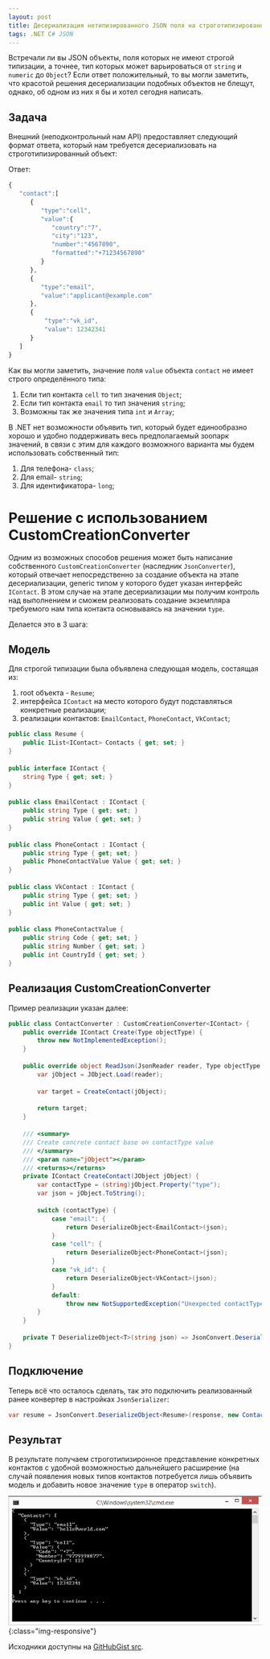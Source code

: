 ```yaml
---
layout: post
title: Десериализация нетипизированного JSON поля на строготипизированный объект .NET с использованием Newtonsoft.Json
tags: .NET C# JSON
---
```


Встречали ли вы JSON объекты, поля которых не имеют строгой типизации, а точнее, тип которых может варьироваться от `string` и `numeric` до `Object`? Если ответ положительный, то вы могли заметить, что красотой решения десериализации подобных объектов не блещут, однако, об одном из них я бы и хотел сегодня написать.

## Задача

Внешний (неподконтрольный нам API) предоставляет следующий формат ответа, который нам требуется десериализовать на строготипизированный объект:

Ответ:

```javascript
{
   "contact":[
      {
         "type":"cell",
         "value":{
            "country":"7",
            "city":"123",
            "number":"4567890",
            "formatted":"+71234567890"
         }
      },
      {
         "type":"email",
         "value":"applicant@example.com"
      },
      {
          "type":"vk_id",
          "value": 12342341
      }
   ]
}
```

Как вы могли заметить, значение поля `value` объекта `contact` не имеет строго определённого типа:

1. Если тип контакта `cell` то тип значения `Object`;
2. Если тип контакта `email` то тип значения `string`;
3. Возможны так же значения типа `int` и `Array`;

В .NET нет возможности объявить тип, который будет единообразно хорошо и удобно поддерживать весь предполагаемый зоопарк значений, в связи с этим для каждого возможного варианта мы будем использовать собственный тип:

1. Для телефона- `class`; 
2. Для email- `string`;
3. Для идентификатора- `long`;

# Решение с использованием CustomCreationConverter

Одним из возможных способов решения может быть написание собственного `CustomCreationConverter` (наследник `JsonConverter`), который отвечает непосредственно за создание объекта на этапе десериализации, generic типом у которого будет указан интерфейс `IContact`. В этом случае на этапе десериализации мы получим контроль над выполнением и сможем реализовать создание экземпляра требуемого нам типа контакта основываясь на значении `type`.

Делается это в 3 шага:

## Модель

Для строгой типизации была объявлена следующая модель, состаящая из:

1. root объекта - `Resume`;
2. интерфейса `IContact` на место которого будут подставляться конкретные реализации;
3. реализации контактов: `EmailContact`, `PhoneContact`, `VkContact`;

```c#
public class Resume {
    public IList<IContact> Contacts { get; set; }
}

public interface IContact {
    string Type { get; set; }
}

public class EmailContact : IContact {
    public string Type { get; set; }
    public string Value { get; set; }
}

public class PhoneContact : IContact {
    public string Type { get; set; }
    public PhoneContactValue Value { get; set; }
}

public class VkContact : IContact {
    public string Type { get; set; }
    public int Value { get; set; }
}

public class PhoneContactValue {
    public string Code { get; set; }
    public string Number { get; set; }
    public int CountryId { get; set; }
}
```

## Реализация CustomCreationConverter

Пример реализации указан далее:

```c#
public class ContactConverter : CustomCreationConverter<IContact> {
    public override IContact Create(Type objectType) {
        throw new NotImplementedException();
    }

    public override object ReadJson(JsonReader reader, Type objectType, object existingValue, JsonSerializer serializer) {
        var jObject = JObject.Load(reader);

        var target = CreateContact(jObject);

        return target;
    }

    /// <summary>
    /// Create concrete contact base on contactType value
    /// </summary>
    /// <param name="jObject"></param>
    /// <returns></returns>
    private IContact CreateContact(JObject jObject) {
        var contactType = (string)jObject.Property("type");
        var json = jObject.ToString();

        switch (contactType) {
            case "email": {
                return DeserializeObject<EmailContact>(json);
            }
            case "cell": {
                return DeserializeObject<PhoneContact>(json);
            }
            case "vk_id": {
                return DeserializeObject<VkContact>(json);
            }
            default:
                throw new NotSupportedException("Unexpected contactType: " + contactType);
        }
    }

    private T DeserializeObject<T>(string json) => JsonConvert.DeserializeObject<T>(json);
}
```

## Подключение 

Теперь всё что осталось сделать, так это подключить реализованный ранее конвертер в настройках `JsonSerializer`:

```c#
var resume = JsonConvert.DeserializeObject<Resume>(response, new ContactConverter());
```

## Результат

В результате получаем строготипизиронное представление конкретных контактов с удобной возможностью дальнейшего расширение (на случай появления новых типов контактов потребуется лишь объявить модель и добавить новое значение `type` в оператор `switch`).

![mt event](/images/post/deserialize_json_multiple.png){:class="img-responsive"}

Исходники доступны на [GitHubGist src](https://gist.github.com/FSou1/daeff50471419de025f7dab9c744df1c).